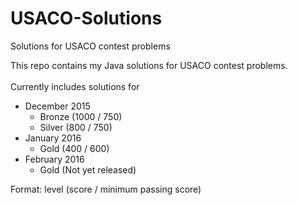 # USACO-Solutions
Solutions for USACO contest problems

This repo contains my Java solutions for USACO contest problems. <br/><br/>
Currently includes solutions for
<ul>
    <li>
        December 2015
        <ul>
            <li>Bronze (1000 / 750)</li>
            <li>Silver (800 / 750)</li>
        </ul>
    </li>
    <li>
        January 2016
        <ul>
            <li>Gold (400 / 600)</li>
        </ul>
    </li>
    <li>
        February 2016
        <ul>
            <li>Gold (Not yet released)</li>
        </ul>
    </li>
	
</ul>
Format: level (score / minimum passing score)
